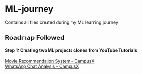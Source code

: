 # ML-journey
Contains all files created during my ML learning journey

## Roadmap Followed
#### Step 1: Creating two ML projects clones from YouTube Tutorials
[Movie Recommendation System - CampusX](https://youtu.be/1xtrIEwY_zY?si=aqyE26BFFJAXFcxw) <br>
[WhatsApp Chat Analysis - CampusX](https://youtu.be/Q0QwvZKG_6Q?si=2kKc3icrpiLbEhfN)
